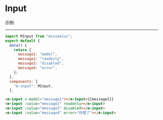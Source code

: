 # Input

示例:
<ClientOnly>
  <Input-input-demos />
</ClientOnly>

---

```js
import MInput from "minimalui";
export default {
  data() {
    return {
      message1: "model",
      message2: "readonly",
      message3: "disabled",
      message4: "error",
    };
  },
  components: {
    "m-input": MInput,
  },
```


```html
<m-input v-model="message1"></m-input>{{message1}}
<m-input :value="message2" readonly></m-input>
<m-input :value="message3" disabled></m-input>
<m-input :value="message4" error="你错了"></m-input>
```